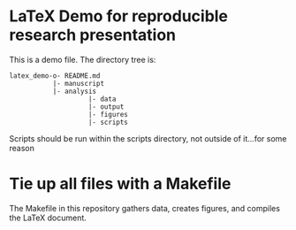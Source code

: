 # LaTeX Demo for reproducible research presentation

This is a demo file. The directory tree is:
```
latex_demo-o- README.md
           |- manuscript
           |- analysis
                    |- data
                    |- output
                    |- figures
                    |- scripts
```
Scripts should be run within the scripts directory, not outside of it...for some reason

# Tie up all files with a Makefile
The Makefile in this repository gathers data, creates figures, and compiles the LaTeX document. 


